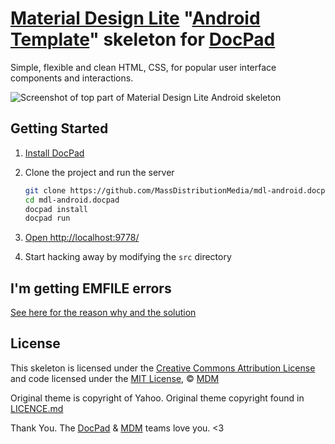 # [Material Design Lite](http://www.getmdl.io/) "[Android Template](http://www.getmdl.io/templates/index.html)" skeleton for [DocPad](https://github.com/bevry/docpad)
Simple, flexible and clean HTML, CSS, for popular user interface components and interactions.

![Screenshot of top part of Material Design Lite Android skeleton](https://91a99d9dcd99e6e0b4bc8031dfbc527eec9716d5.googledrive.com/host/0B9LVk4xbDIJTTFE0RG5NVUEwNk0)

## Getting Started

1. [Install DocPad](https://github.com/bevry/docpad)

1. Clone the project and run the server

	``` bash
	git clone https://github.com/MassDistributionMedia/mdl-android.docpad.git
	cd mdl-android.docpad
	docpad install
	docpad run
	```

1. [Open http://localhost:9778/](http://localhost:9778/)

1. Start hacking away by modifying the `src` directory


## I'm getting EMFILE errors

[See here for the reason why and the solution](http://docpad.org/docs/troubleshoot#i-m-getting-emfile-too-many-open-files)


## License

This skeleton is licensed under the [Creative Commons Attribution License](http://creativecommons.org/licenses/by/3.0/) and code licensed under the [MIT License](http://creativecommons.org/licenses/MIT/), © [MDM](https://github.com/MassDistributionMedia)

Original theme is copyright of Yahoo. Original theme copyright found in [LICENCE.md](https://github.com/MassDistributionMedia/yui-purecss.docpad/blob/master/LICENSE.md)



Thank You. The [DocPad](https://docpad.org/) & [MDM](https://github.com/MassDistributionMedia) teams love you. <3

